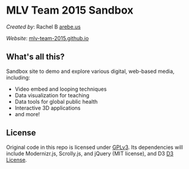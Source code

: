 MLV Team 2015 Sandbox
======================

*Created by*: Rachel B [arebe.us](http://arebe.us)

*Website*: [mlv-team-2015.github.io](http://mlv-team-2015.github.io)

What's all this?
----------------

Sandbox site to demo and explore various digital, web-based media, including:

* Video embed and looping techniques
* Data visualization for teaching
* Data tools for global public health
* Interactive 3D applications
* and more!

License
-------
Original code in this repo is licensed under [GPLv3](https://www.gnu.org/licenses/gpl-3.0.html). Its dependencies will include Modernizr.js, Scrolly.js, and jQuery (MIT license), and D3 [D3 License](https://github.com/mbostock/d3/blob/master/LICENSE).
